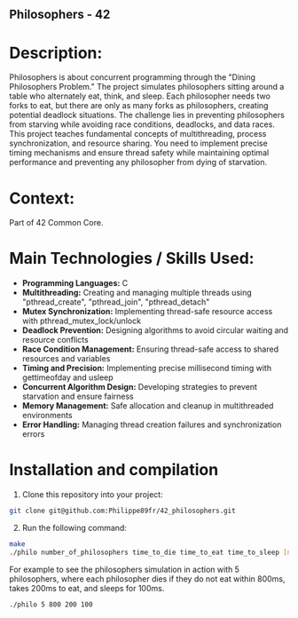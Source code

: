 ## Philosophers - 42

# Description:
Philosophers is about concurrent programming through the "Dining Philosophers Problem." The project simulates philosophers sitting around a table who alternately eat, think, and sleep. Each philosopher needs two forks to eat, but there are only as many forks as philosophers, creating potential deadlock situations. The challenge lies in preventing philosophers from starving while avoiding race conditions, deadlocks, and data races. This project teaches fundamental concepts of multithreading, process synchronization, and resource sharing. You need to implement precise timing mechanisms and ensure thread safety while maintaining optimal performance and preventing any philosopher from dying of starvation.

# Context:
Part of 42 Common Core.

# Main Technologies / Skills Used:

- **Programming Languages:** C
- **Multithreading:** Creating and managing multiple threads using "pthread_create", "pthread_join", "pthread_detach"
- **Mutex Synchronization:** Implementing thread-safe resource access with pthread_mutex_lock/unlock
- **Deadlock Prevention:** Designing algorithms to avoid circular waiting and resource conflicts
- **Race Condition Management:** Ensuring thread-safe access to shared resources and variables
- **Timing and Precision:** Implementing precise millisecond timing with gettimeofday and usleep
- **Concurrent Algorithm Design:** Developing strategies to prevent starvation and ensure fairness
- **Memory Management:** Safe allocation and cleanup in multithreaded environments
- **Error Handling:** Managing thread creation failures and synchronization errors

# Installation and compilation
1. Clone this repository into your project:
```bash
git clone git@github.com:Philippe89fr/42_philosophers.git
```
2. Run the following command:
```bash
make
./philo number_of_philosophers time_to_die time_to_eat time_to_sleep [number_of_times_each_philosopher_must_eat]
```
For example to see the philosophers simulation in action with 5 philosophers, where each philosopher dies if they do not eat within 800ms, takes 200ms to eat, and sleeps for 100ms.
```bash
./philo 5 800 200 100
```
